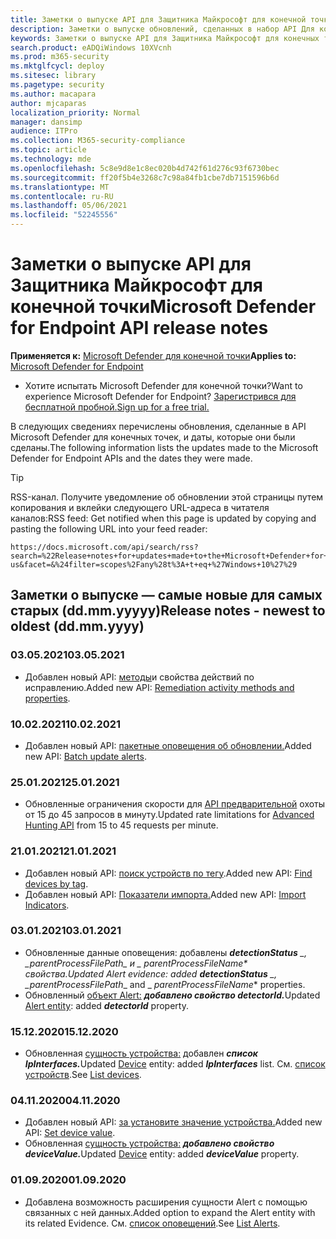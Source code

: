 ```yaml
---
title: Заметки о выпуске API для Защитника Майкрософт для конечной точки
description: Заметки о выпуске обновлений, сделанных в набор API Для конечной точки Microsoft Defender для конечной точки.
keywords: Заметки о выпуске API для Защитника Майкрософт для конечных точек, mde, API API, Microsoft Defender для endpoint, обновления, заметки, выпуск
search.product: eADQiWindows 10XVcnh
ms.prod: m365-security
ms.mktglfcycl: deploy
ms.sitesec: library
ms.pagetype: security
ms.author: macapara
author: mjcaparas
localization_priority: Normal
manager: dansimp
audience: ITPro
ms.collection: M365-security-compliance
ms.topic: article
ms.technology: mde
ms.openlocfilehash: 5c8e9d8e1c8ec020b4d742f61d276c93f6730bec
ms.sourcegitcommit: ff20f5b4e3268c7c98a84fb1cbe7db7151596b6d
ms.translationtype: MT
ms.contentlocale: ru-RU
ms.lasthandoff: 05/06/2021
ms.locfileid: "52245556"
---
```

# <a name="microsoft-defender-for-endpoint-api-release-notes"></a><span data-ttu-id="145a7-104">Заметки о выпуске API для Защитника Майкрософт для конечной точки</span><span class="sxs-lookup"><span data-stu-id="145a7-104">Microsoft Defender for Endpoint API release notes</span></span>

<span data-ttu-id="145a7-105">**Применяется к:** [Microsoft Defender для конечной точки](https://go.microsoft.com/fwlink/?linkid=2154037)</span><span class="sxs-lookup"><span data-stu-id="145a7-105">**Applies to:** [Microsoft Defender for Endpoint](https://go.microsoft.com/fwlink/?linkid=2154037)</span></span>

- <span data-ttu-id="145a7-106">Хотите испытать Microsoft Defender для конечной точки?</span><span class="sxs-lookup"><span data-stu-id="145a7-106">Want to experience Microsoft Defender for Endpoint?</span></span> [<span data-ttu-id="145a7-107">Зарегистрився для бесплатной пробной.</span><span class="sxs-lookup"><span data-stu-id="145a7-107">Sign up for a free trial.</span></span>](https://www.microsoft.com/microsoft-365/windows/microsoft-defender-atp?ocid=docs-wdatp-exposedapis-abovefoldlink)

<span data-ttu-id="145a7-108">В следующих сведениях перечислены обновления, сделанные в API Microsoft Defender для конечных точек, и даты, которые они были сделаны.</span><span class="sxs-lookup"><span data-stu-id="145a7-108">The following information lists the updates made to the Microsoft Defender for Endpoint APIs and the dates they were made.</span></span>

> [!TIP]
> <span data-ttu-id="145a7-109">RSS-канал. Получите уведомление об обновлении этой страницы путем копирования и вклейки следующего URL-адреса в читателя каналов:</span><span class="sxs-lookup"><span data-stu-id="145a7-109">RSS feed: Get notified when this page is updated by copying and pasting the following URL into your feed reader:</span></span>
>
> ```http
> https://docs.microsoft.com/api/search/rss?search=%22Release+notes+for+updates+made+to+the+Microsoft+Defender+for+Endpoint+set+of+APIs%22&locale=en-us&facet=&%24filter=scopes%2Fany%28t%3A+t+eq+%27Windows+10%27%29
> ```

## <a name="release-notes---newest-to-oldest-ddmmyyyy"></a><span data-ttu-id="145a7-110">Заметки о выпуске — самые новые для самых старых (dd.mm.yyyyy)</span><span class="sxs-lookup"><span data-stu-id="145a7-110">Release notes - newest to oldest (dd.mm.yyyy)</span></span>

### <a name="03052021"></a><span data-ttu-id="145a7-111">03.05.2021</span><span class="sxs-lookup"><span data-stu-id="145a7-111">03.05.2021</span></span>

- <span data-ttu-id="145a7-112">Добавлен новый API: [методы](get-remediation-methods-properties.md)и свойства действий по исправлению.</span><span class="sxs-lookup"><span data-stu-id="145a7-112">Added new API: [Remediation activity methods and properties](get-remediation-methods-properties.md).</span></span>

### <a name="10022021"></a><span data-ttu-id="145a7-113">10.02.2021</span><span class="sxs-lookup"><span data-stu-id="145a7-113">10.02.2021</span></span>

- <span data-ttu-id="145a7-114">Добавлен новый API: [пакетные оповещения об обновлении.](batch-update-alerts.md)</span><span class="sxs-lookup"><span data-stu-id="145a7-114">Added new API: [Batch update alerts](batch-update-alerts.md).</span></span>

### <a name="25012021"></a><span data-ttu-id="145a7-115">25.01.2021</span><span class="sxs-lookup"><span data-stu-id="145a7-115">25.01.2021</span></span>

- <span data-ttu-id="145a7-116">Обновленные ограничения скорости для [API предварительной](run-advanced-query-api.md) охоты от 15 до 45 запросов в минуту.</span><span class="sxs-lookup"><span data-stu-id="145a7-116">Updated rate limitations for [Advanced Hunting API](run-advanced-query-api.md) from 15 to 45 requests per minute.</span></span>

### <a name="21012021"></a><span data-ttu-id="145a7-117">21.01.2021</span><span class="sxs-lookup"><span data-stu-id="145a7-117">21.01.2021</span></span>

- <span data-ttu-id="145a7-118">Добавлен новый API: [поиск устройств по тегу](machine-tags.md).</span><span class="sxs-lookup"><span data-stu-id="145a7-118">Added new API: [Find devices by tag](machine-tags.md).</span></span>
- <span data-ttu-id="145a7-119">Добавлен новый API: [Показатели импорта.](import-ti-indicators.md)</span><span class="sxs-lookup"><span data-stu-id="145a7-119">Added new API: [Import Indicators](import-ti-indicators.md).</span></span>

### <a name="03012021"></a><span data-ttu-id="145a7-120">03.01.2021</span><span class="sxs-lookup"><span data-stu-id="145a7-120">03.01.2021</span></span>

- <span data-ttu-id="145a7-121">Обновленные данные оповещения: добавлены ***detectionStatus** _, _*_parentProcessFilePath_*_ и _ *_parentProcessFileName_** свойства.</span><span class="sxs-lookup"><span data-stu-id="145a7-121">Updated Alert evidence: added ***detectionStatus** _, _*_parentProcessFilePath_*_ and _ *_parentProcessFileName_** properties.</span></span>
- <span data-ttu-id="145a7-122">Обновленный [объект Alert:](alerts.md) ***добавлено свойство detectorId.***</span><span class="sxs-lookup"><span data-stu-id="145a7-122">Updated [Alert entity](alerts.md): added ***detectorId*** property.</span></span>

### <a name="15122020"></a><span data-ttu-id="145a7-123">15.12.2020</span><span class="sxs-lookup"><span data-stu-id="145a7-123">15.12.2020</span></span>

- <span data-ttu-id="145a7-124">Обновленная [сущность устройства:](machine.md) добавлен ***список IpInterfaces.***</span><span class="sxs-lookup"><span data-stu-id="145a7-124">Updated [Device](machine.md) entity: added ***IpInterfaces*** list.</span></span> <span data-ttu-id="145a7-125">См. [список устройств](get-machines.md).</span><span class="sxs-lookup"><span data-stu-id="145a7-125">See [List devices](get-machines.md).</span></span>

### <a name="04112020"></a><span data-ttu-id="145a7-126">04.11.2020</span><span class="sxs-lookup"><span data-stu-id="145a7-126">04.11.2020</span></span>

- <span data-ttu-id="145a7-127">Добавлен новый API: [за установите значение устройства.](set-device-value.md)</span><span class="sxs-lookup"><span data-stu-id="145a7-127">Added new API: [Set device value](set-device-value.md).</span></span>
- <span data-ttu-id="145a7-128">Обновленная [сущность устройства:](machine.md) ***добавлено свойство deviceValue.***</span><span class="sxs-lookup"><span data-stu-id="145a7-128">Updated [Device](machine.md) entity: added ***deviceValue*** property.</span></span>

### <a name="01092020"></a><span data-ttu-id="145a7-129">01.09.2020</span><span class="sxs-lookup"><span data-stu-id="145a7-129">01.09.2020</span></span>

- <span data-ttu-id="145a7-130">Добавлена возможность расширения сущности Alert с помощью связанных с ней данных.</span><span class="sxs-lookup"><span data-stu-id="145a7-130">Added option to expand the Alert entity with its related Evidence.</span></span> <span data-ttu-id="145a7-131">См. [список оповещений](get-alerts.md).</span><span class="sxs-lookup"><span data-stu-id="145a7-131">See [List Alerts](get-alerts.md).</span></span>
